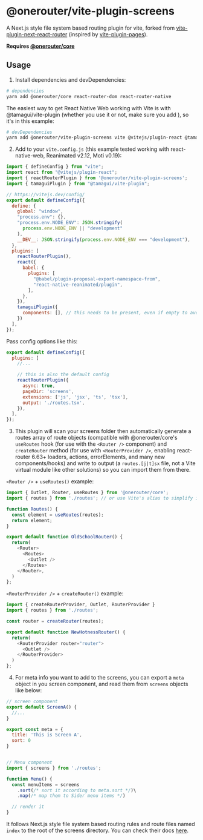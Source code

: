 # @onerouter/vite-plugin-screens

A Next.js style file system based routing plugin for vite, forked from [vite-plugin-next-react-router](https://github.com/zoubingwu/vite-plugin-next-react-router) (inspired by [vite-plugin-pages](https://github.com/hannoeru/vite-plugin-pages)). 

**Requires [@onerouter/core](https://npmjs.com/package/@onerouter/core)**

## Usage

1. Install dependencies and devDependencies:

```sh
# dependencies
yarn add @onerouter/core react-router-dom react-router-native
```

The easiest way to get React Native Web working with Vite is with @tamagui/vite-plugin (whether you use it or not, make sure you add ), so it's in this example:

```sh
# devDependencies
yarn add @onerouter/vite-plugin-screens vite @vitejs/plugin-react @tamagui/vite-plugin -D
```

2. Add to your `vite.config.js` (this example tested working with react-native-web, Reanimated v2.12, Moti v0.19):

```js
import { defineConfig } from "vite";
import react from "@vitejs/plugin-react";
import { reactRouterPlugin } from '@onerouter/vite-plugin-screens';
import { tamaguiPlugin } from "@tamagui/vite-plugin";

// https://vitejs.dev/config/
export default defineConfig({
  define: {
    global: "window",
    "process.env": {},
    "process.env.NODE_ENV": JSON.stringify(
      process.env.NODE_ENV || "development"
    ),
    __DEV__: JSON.stringify(process.env.NODE_ENV === "development"),
  },
  plugins: [
    reactRouterPlugin(),
    react({
      babel: {
        plugins: [
          "@babel/plugin-proposal-export-namespace-from",
          "react-native-reanimated/plugin",
        ],
      },
    }),
    tamaguiPlugin({
      components: [], // this needs to be present, even if empty to avoid errors
    })
  ],
});
```

Pass config options like this:

```js
export default defineConfig({
  plugins: [
    //...

    // this is also the default config
    reactRouterPlugin({
      async: true,
      pageDir: 'screens',
      extensions: ['js', 'jsx', 'ts', 'tsx'],
      output: './routes.tsx',
    }),
  ],
});
```

3. This plugin will scan your screens folder then automatically generate a routes array of route objects (compatible with @onerouter/core's `useRoutes` hook (for use with the `<Router />` component) and `createRouter` method (for use with `<RouterProvider />`, enabling react-router 6.63+ loaders, actions, errorElements, and many new components/hooks) and write to output (a `routes.[j|t]sx` file, not a Vite virtual module like other solutions) so you can import them from there.

`<Router />` + `useRoutes()` example:

```js
import { Outlet, Router, useRoutes } from '@onerouter/core';
import { routes } from './routes'; // or use Vite's alias to simplify import path for nested components

function Routes() {
  const element = useRoutes(routes);
  return element;
}

export default function OldSchoolRouter() {
  return(
    <Router>
      <Routes>
        <Outlet />
      </Routes>
    </Router>,
  )
};
```

`<RouterProvider />` + `createRouter()` example:

```js
import { createRouterProvider, Outlet, RouterProvider }
import { routes } from './routes';

const router = createRouter(routes);

export default function NewHotnessRouter() {
  return(
    <RouterProvider router="router">
      <Outlet />
    </RouterProvider>
  )
};
```

4. For meta info you want to add to the screens, you can export a `meta` object in you screen component, and read them from `screens` objects like below:

```js
// screen component
export default ScreenA() {
  //...
}

export const meta = {
  title: 'This is Screen A',
  sort: 0
}


// Menu component
import { screens } from './routes';

function Menu() {
  const menuItems = screens
    .sort(/* sort it according to meta.sort */)\
    .map(/* map them to Sider menu items */)

  // render it
}

```

It follows Next.js style file system based routing rules and route files named `index` to the root of the screens directory. You can check their docs [here](https://nextjs.org/docs/routing/introduction).
